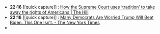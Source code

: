 - **22:16** [[quick capture]] : [How the Supreme Court uses ‘tradition’ to take away the rights of Americans | The Hill](https://thehill.com/opinion/judiciary/4571405-how-the-supreme-court-uses-tradition-to-take-away-the-rights-of-americans/ "How the Supreme Court uses ‘tradition’ to take away the rights of Americans | The Hill")
- **22:18** [[quick capture]] : [Many Democrats Are Worried Trump Will Beat Biden. This One Isn’t. - The New York Times](https://www.nytimes.com/2024/04/03/us/politics/simon-rosenberg-trump-biden.html "Many Democrats Are Worried Trump Will Beat Biden. This One Isn’t. - The New York Times")
-
